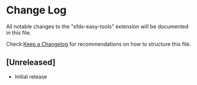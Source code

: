 # Change Log

All notable changes to the "sfdx-easy-tools" extension will be documented in this file.

Check [Keep a Changelog](http://keepachangelog.com/) for recommendations on how to structure this file.

## [Unreleased]

- Initial release